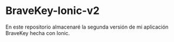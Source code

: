 # BraveKey-Ionic-v2
En este repositorio almacenaré la segunda versión de mi aplicación BraveKey hecha con Ionic.
